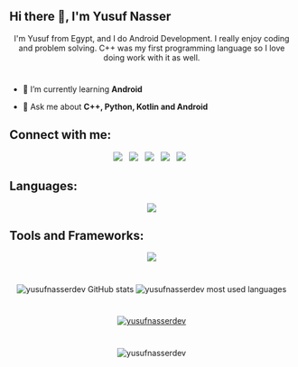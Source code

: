 ## Hi there 👋, I'm Yusuf Nasser

<div align="center">
I'm Yusuf from Egypt, and I do Android Development. I really enjoy coding and problem solving. C++ was my first programming language so I love doing work with it as well.
</div>

#

- 🌱 I’m currently learning **Android**

- 💬 Ask me about **C++, Python, Kotlin and Android**


## Connect with me:
<div align="center">

[<img src="https://img.shields.io/badge/LinkedIn-0077B5?style=for-the-badge&logo=linkedin&logoColor=white"/>](https://www.linkedin.com/in/yusuf-nasser/)  &nbsp; 
  [<img src="https://img.shields.io/badge/Twitter-1DA1F2?style=for-the-badge&logo=twitter&logoColor=white"/>](https://twitter.com/yusufnasserdev)  &nbsp;
  [<img src="https://img.shields.io/badge/Facebook-1877F2?style=for-the-badge&logo=facebook&logoColor=white"/>](https://www.facebook.com/yosifenasser/)  &nbsp;
  [<img src="https://img.shields.io/badge/Gmail-D14836?style=for-the-badge&logo=gmail&logoColor=white"/>](mailto:yusufnassereng@gmail.com)  &nbsp;
  [<img src="https://img.shields.io/badge/-LeetCode-FFA116?style=for-the-badge&logo=LeetCode&logoColor=black"/>](https://leetcode.com/yusufnasser/)  &nbsp;

</div>

## Languages:
&NewLine;

<div align="center">
    <img src="https://skillicons.dev/icons?i=cpp,c,java,kotlin,cs,js,html,css,py" />
</div>

## Tools and Frameworks:
&NewLine;

<div align="center">
    <img src="https://skillicons.dev/icons?i=androidstudio,firebase,visualstudio,vscode,git,bash,regex,linux,nodejs,qt,sqlite,mysql,tensorflow,pytorch&perline=7" />
</div>

<!-- GitHub Stats -->

#
<div align="center">
    <img align="center" src="https://github-readme-stats.vercel.app/api?username=yusufnasserdev&show_icons=true&theme=github_dark&hide_border=true&line_height=27&card_width=390px" alt="yusufnasserdev GitHub stats" />
    <img align="center" src="https://github-readme-stats.vercel.app/api/top-langs/?username=yusufnasserdev&langs_count=3&theme=github_dark&hide_border=true" alt="yusufnasserdev most used languages" />
</div>

<!-- WakaTime Stats -->

# 

<div align="center">
<a href="https://wakatime.com/@yusufnasserdev" target="_blank">
<img align="center" src="https://github-readme-stats.vercel.app/api/wakatime?username=yusufnasserdev&&theme=github_dark&hide_border=true&v=2&langs_count=4" alt="yusufnasserdev"/>
</a>
</div>


<!-- Streak -->

#

<div align="center">
<img align="center" src="https://github-readme-streak-stats.herokuapp.com?user=yusufnasserdev&theme=github-dark-blue&hide_border=true" alt="yusufnasserdev" />
</div>
